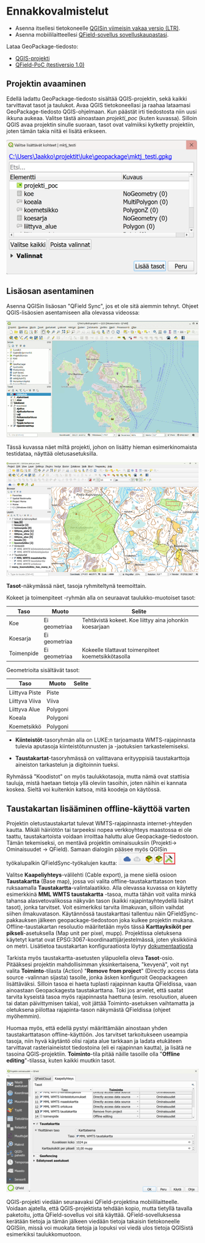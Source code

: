 # Ennakkovalmistelut

- Asenna itsellesi tietokoneelle [QGISin viimeisin vakaa versio (LTR)](https://qgis.org/fi/site/forusers/download.html).
- Asenna mobiililaitteellesi [QField-sovellus sovelluskaupastasi](https://qfield.org/).

Lataa GeoPackage-tiedosto: 

- [QGIS-projekti](https://drive.google.com/file/d/1X60nPkYzK7NCFw8Bfq_cCwHwdfYa0UkG/view?usp=drive_link) 
- [QField-PoC (testiversio 1.0)]()

## Projektin avaaminen

Edellä ladattu GeoPackage-tiedosto sisältää QGIS-projektin, sekä kaikki tarvittavat tasot ja taulukot. Avaa QGIS tietokoneellasi ja raahaa lataamasi GeoPackage-tiedosto QGIS-ohjelmaan. Kun päästät irti tiedostosta niin uusi ikkuna aukeaa. Valitse tästä ainoastaan *projekti_poc* (kuten kuvassa). Silloin QGIS avaa projektin sinulle suoraan, tasot ovat valmiiksi kytketty projektiin, joten tämän takia niitä ei lisätä erikseen.

[<img src="img/gpkg_drag_and_drop.png" width="500" />](img/gpkg_drag_and_drop.png)

## Lisäosan asentaminen
Asenna QGISin lisäosan "QField Sync", jos et ole sitä aiemmin tehnyt. Ohjeet QGIS-lisäosien asentamiseen alla olevassa videossa:

![QField Sync lisäosan asentaminen](img/asenna_qfield_lisaosa.gif)

Tässä kuvassa näet miltä projekti, johon on lisätty hieman esimerkinomaista testidataa, näyttää oletusasetuksilla. 

![QGIS-projekti](img/qgis_projekti.png)

**Tasot**-näkymässä näet, tasoja ryhmiteltynä teemoittain.

Kokeet ja toimenpiteet -ryhmän alla on seuraavat taulukko-muotoiset tasot:

| Taso | Muoto | Selite |
|----------|----------|----------|
| Koe| Ei geometriaa| Tehtävistä kokeet. Koe liittyy aina johonkin koesarjaan |
| Koesarja | Ei geometriaa | |
| Toimenpide | Ei geometriaa | Kokeelle tilattavat toimenpiteet koemetsikkötasolla|

Geometrioita sisältävät tasot:

|Taso | Muoto | Selite |
|----------|----------|----------|
| Liittyva Piste| Piste | |
| Liittyva Viiva| Viiva | |
| Liittyva Alue| Polygoni | |
| Koeala | Polygoni | |
| Koemetsikkö | Polygoni | |

- **Kiinteistöt**-tasoryhmän alla on LUKE:n tarjoamasta WMTS-rajapinnasta tulevia aputasoja kiinteistötunnusten ja -jaotuksien tarkastelemiseksi.

- **Taustakartat**-tasoryhmässä on valittavana erityyppisiä taustakarttoja aineiston tarkastelun ja digitoinnin tueksi.

Ryhmässä "Koodistot" on myös taulukkotasoja, mutta nämä ovat stattisia tauluja, mistä haetaan tietoja yllä oleviin tasoihin, joten näihin ei kannata koskea. Sieltä voi kuitenkin katsoa, mitä koodeja on käytössä.

## Taustakartan lisääminen offline-käyttöä varten

Projektin oletustaustakartat tulevat WMTS-rajapinnasta internet-yhteyden kautta. Mikäli häiriötön tai tarpeeksi nopea verkkoyhteys maastossa ei ole taattu, taustakartoista voidaan irroittaa haluttu alue Geopackage-tiedostoon. Tämän tekemiseksi, on mentävä  projektin ominaisuuksiin (Projekti-> Ominaisuudet -> QField). Samaan dialogiin pääsee myös QGISin työkalupalkin QFieldSync-työkalujen kautta: [<img src="img/qfieldsync_toolbar.png" width="150" />](img/qfieldsync_toolbar.png)

  
Valitse **Kaapeliyhteys**-välilehti (Cable export), ja mene siellä osioon **Taustakartta** (Base map), jossa voi valita offline-taustakarttatason teon ruksaamalla **Taustakartta**-valintalaatikko. Alla olevassa kuvassa on käytetty esimerkkinä **MML WMTS taustakartta** -tasoa, mutta tähän voit valita minkä tahansa alasvetovalikossa näkyvän tason (kaikki rajapintayhteydellä lisätyt tasot), jonka tarvitset. Voit esimerkiksi tarvita ilmakuvan, silloin vaihdat siihen ilmakuvatason. Käytännössä taustakarttasi tallentuu näin QFieldSync-pakkauksen jälkeen geopackage-tiedostoon joka kulkee projektin mukana. Offline-taustakartan resoluutio määritetään myös tässä **Karttayksiköt per pikseli**-asetuksella (Map unit per pixel, mupp). Projektissa oletuksena käytetyt kartat ovat EPSG:3067-koordinaattijärjestelmässä, joten yksikköinä on metri. Lisätietoa taustakartan konfiguraatiosta löytyy [dokumentaatiosta](https://docs.qfield.org/get-started/tutorials/get-started-qfs/#base-map-configuration)

Tarkista myös taustakartta-asetusten yläpuolella oleva **Tasot**-osio. Pitääksesi projektin mahdollisimman yksinkertaisena, "kevyenä", voit nyt valita **Toiminto**-tilasta (Action) "**Remove from project**" (Directly access data source -valinnan sijasta) tasolle, jonka äsken konfiguroit Geopackageen lisättäväksi. Silloin tasoa ei haeta tuplasti rajapinnan kautta QFieldissa, vaan ainoastaan Geopackagesta taustakarttana. Toki jos arvelet, että saatat tarvita kyseistä tasoa myös rajapinnasta haettuna (esim. resoluution, alueen tai datan päivittymisen takia), voit jättää Toiminto-asetuksen vaihtamatta ja oletuksena piilottaa rajapinta-tason näkymästä QFieldissa (ohjeet myöhemmin).

Huomaa myös, että edellä pystyi määrittämään ainostaan yhden taustakarttatason offline-käyttöön. Jos tarvitset tarkoitukseen useampia tasoja, niin hyvä käytäntö olisi rajata alue tarkkaan ja ladata etukäteen tarvittavat rasteriaineistot tiedostoina (eli ei rajapinnan kautta), ja lisätä ne tasoina QGIS-projektiin. **Toiminto**-tila pitää näille tasoille olla "**Offline editing**"-tilassa, kuten kaikki muutkin tasot.

![Projektin ominaisuudet](img/configure_basemap.png)

QGIS-projekti viedään seuraavaksi QField-projektina mobiililaitteelle. Voidaan ajatella, että QGIS-projektista tehdään kopio, mutta tietyllä tavalla paketoitu, jotta QField-sovellus voi sitä käyttää. QField-sovelluksessa kerätään tietoja ja tämän jälkeen viedään tietoja takaisin tietokoneelle QGISiin, missä voi muokata tietoja ja lopuksi voi viedä ulos tietoja QGISistä esimerkiksi taulukkomuotoon.